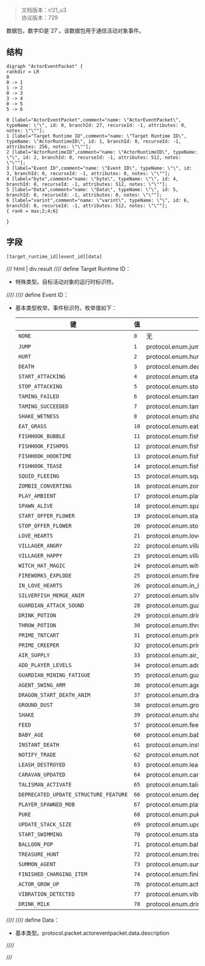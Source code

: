 # <!-- md:samp ActorEventPacket -->

> 文档版本：r/21_u3<br/>协议版本：729

<!-- md:samp ActorEventPacket -->数据包，数字ID是`27`。该数据包用于通信活动对象事件。

## 结构

```viz
digraph "ActorEventPacket" {
rankdir = LR
0
0 -> 1
1 -> 2
0 -> 3
3 -> 4
0 -> 5
5 -> 6

0 [label="ActorEventPacket",comment="name: \"ActorEventPacket\", typeName: \"\", id: 0, branchId: 27, recurseId: -1, attributes: 0, notes: \"\""];
1 [label="Target Runtime ID",comment="name: \"Target Runtime ID\", typeName: \"ActorRuntimeID\", id: 1, branchId: 0, recurseId: -1, attributes: 256, notes: \"\""];
2 [label="ActorRuntimeID",comment="name: \"ActorRuntimeID\", typeName: \"\", id: 2, branchId: 0, recurseId: -1, attributes: 512, notes: \"\""];
3 [label="Event ID",comment="name: \"Event ID\", typeName: \"\", id: 3, branchId: 0, recurseId: -1, attributes: 0, notes: \"\""];
4 [label="byte",comment="name: \"byte\", typeName: \"\", id: 4, branchId: 0, recurseId: -1, attributes: 512, notes: \"\""];
5 [label="Data",comment="name: \"Data\", typeName: \"\", id: 5, branchId: 0, recurseId: -1, attributes: 0, notes: \"\""];
6 [label="varint",comment="name: \"varint\", typeName: \"\", id: 6, branchId: 0, recurseId: -1, attributes: 512, notes: \"\""];
{ rank = max;2;4;6}

}

```

## 字段

```title='ActorEventPacket'
[target_runtime_id][event_id][data]
```

/// html | div.result
//// define
Target Runtime ID：[<!-- md:samp ActorRuntimeID -->](../types/actorruntimeid.md)

- 特殊类型。目标活动对象的运行时标识符。


////
//// define
Event ID：<!-- md:samp byte -->

- 基本类型枚举。事件标识符。枚举值如下：

  |键|值|描述|
  |---|---|---|
  |`NONE`|`0`|无|
  |`JUMP`|`1`|protocol.enum.jump|
  |`HURT`|`2`|protocol.enum.hurt|
  |`DEATH`|`3`|protocol.enum.death|
  |`START_ATTACKING`|`4`|protocol.enum.start_attacking|
  |`STOP_ATTACKING`|`5`|protocol.enum.stop_attacking|
  |`TAMING_FAILED`|`6`|protocol.enum.taming_failed|
  |`TAMING_SUCCEEDED`|`7`|protocol.enum.taming_succeeded|
  |`SHAKE_WETNESS`|`8`|protocol.enum.shake_wetness|
  |`EAT_GRASS`|`10`|protocol.enum.eat_grass|
  |`FISHHOOK_BUBBLE`|`11`|protocol.enum.fishhook_bubble|
  |`FISHHOOK_FISHPOS`|`12`|protocol.enum.fishhook_fishpos|
  |`FISHHOOK_HOOKTIME`|`13`|protocol.enum.fishhook_hooktime|
  |`FISHHOOK_TEASE`|`14`|protocol.enum.fishhook_tease|
  |`SQUID_FLEEING`|`15`|protocol.enum.squid_fleeing|
  |`ZOMBIE_CONVERTING`|`16`|protocol.enum.zombie_converting|
  |`PLAY_AMBIENT`|`17`|protocol.enum.play_ambient|
  |`SPAWN_ALIVE`|`18`|protocol.enum.spawn_alive|
  |`START_OFFER_FLOWER`|`19`|protocol.enum.start_offer_flower|
  |`STOP_OFFER_FLOWER`|`20`|protocol.enum.stop_offer_flower|
  |`LOVE_HEARTS`|`21`|protocol.enum.love_hearts|
  |`VILLAGER_ANGRY`|`22`|protocol.enum.villager_angry|
  |`VILLAGER_HAPPY`|`23`|protocol.enum.villager_happy|
  |`WITCH_HAT_MAGIC`|`24`|protocol.enum.witch_hat_magic|
  |`FIREWORKS_EXPLODE`|`25`|protocol.enum.fireworks_explode|
  |`IN_LOVE_HEARTS`|`26`|protocol.enum.in_love_hearts|
  |`SILVERFISH_MERGE_ANIM`|`27`|protocol.enum.silverfish_merge_anim|
  |`GUARDIAN_ATTACK_SOUND`|`28`|protocol.enum.guardian_attack_sound|
  |`DRINK_POTION`|`29`|protocol.enum.drink_potion|
  |`THROW_POTION`|`30`|protocol.enum.throw_potion|
  |`PRIME_TNTCART`|`31`|protocol.enum.prime_tntcart|
  |`PRIME_CREEPER`|`32`|protocol.enum.prime_creeper|
  |`AIR_SUPPLY`|`33`|protocol.enum.air_supply|
  |`ADD_PLAYER_LEVELS`|`34`|protocol.enum.add_player_levels|
  |`GUARDIAN_MINING_FATIGUE`|`35`|protocol.enum.guardian_mining_fatigue|
  |`AGENT_SWING_ARM`|`36`|protocol.enum.agent_swing_arm|
  |`DRAGON_START_DEATH_ANIM`|`37`|protocol.enum.dragon_start_death_anim|
  |`GROUND_DUST`|`38`|protocol.enum.ground_dust|
  |`SHAKE`|`39`|protocol.enum.shake|
  |`FEED`|`57`|protocol.enum.feed|
  |`BABY_AGE`|`60`|protocol.enum.baby_age|
  |`INSTANT_DEATH`|`61`|protocol.enum.instant_death|
  |`NOTIFY_TRADE`|`62`|protocol.enum.notify_trade|
  |`LEASH_DESTROYED`|`63`|protocol.enum.leash_destroyed|
  |`CARAVAN_UPDATED`|`64`|protocol.enum.caravan_updated|
  |`TALISMAN_ACTIVATE`|`65`|protocol.enum.talisman_activate|
  |`DEPRECATED_UPDATE_STRUCTURE_FEATURE`|`66`|protocol.enum.deprecated_update_structure_feature|
  |`PLAYER_SPAWNED_MOB`|`67`|protocol.enum.player_spawned_mob|
  |`PUKE`|`68`|protocol.enum.puke|
  |`UPDATE_STACK_SIZE`|`69`|protocol.enum.update_stack_size|
  |`START_SWIMMING`|`70`|protocol.enum.start_swimming|
  |`BALLOON_POP`|`71`|protocol.enum.balloon_pop|
  |`TREASURE_HUNT`|`72`|protocol.enum.treasure_hunt|
  |`SUMMON_AGENT`|`73`|protocol.enum.summon_agent|
  |`FINISHED_CHARGING_ITEM`|`74`|protocol.enum.finished_charging_item|
  |`ACTOR_GROW_UP`|`76`|protocol.enum.actor_grow_up|
  |`VIBRATION_DETECTED`|`77`|protocol.enum.vibration_detected|
  |`DRINK_MILK`|`78`|protocol.enum.drink_milk|



////
//// define
Data：<!-- md:samp varint -->

- 基本类型。protocol.packet.actoreventpacket.data.description


////

///


